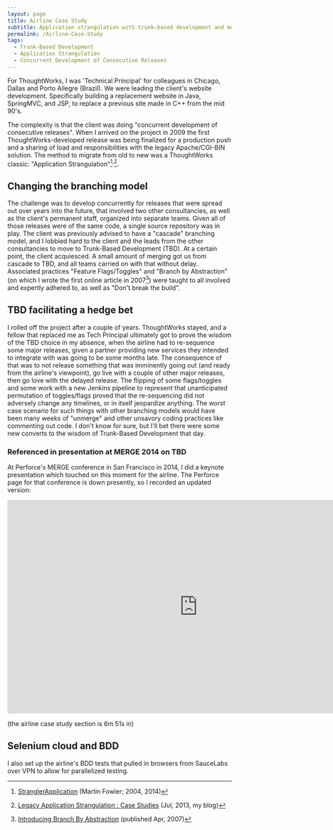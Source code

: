 ```yaml
---
layout: page
title: Airline Case Study
subtitle: Application strangulation with trunk-based development and more
permalink: /Airline-Case-Study
tags:
  - Trunk-Based Development
  - Application Strangulation
  - Concurrent Development of Consecutive Releases
---
```


For ThoughtWorks, I was 'Technical Principal' for colleagues in Chicago, Dallas and Porto Allegre (Brazil). We were
leading the client's website development. Specifically building a replacement website in Java,
SpringMVC, and JSP, to replace a previous site made in C++ from the mid 90's.
  
The complexity is that the client was doing "concurrent development of consecutive releases".  When I arrived on the
project in 2009 the first ThoughtWorks-developed release was being finalized for a production push and a sharing of
load and responsibilities with the legacy Apache/CGI-BIN solution. The method to migrate from old to new was a
ThoughtWorks classic: "Application Strangulation"[^str]<sup>,</sup>[^str2].

## Changing the branching model

The challenge was to develop concurrently for releases that were spread out over years into the future, that involved two
other consultancies, as well as the client's permanent staff, organized into separate teams. Given all of those releases
were of the same code, a single source repository was in play. The client was previously advised to have a "cascade"
branching model, and I lobbied hard to the client and the leads from the other consultancies to move to Trunk-Based
Development (TBD). At a certain point, the client acquiesced. A small amount of merging got us from cascade to TBD, and
all teams carried on with that without delay. Associated practices "Feature Flags/Toggles" and "Branch by Abstraction"
(on which I wrote the first online article in 2007[^bba]) were taught to all involved and expertly adhered to, as well
as "Don't break the build".

## TBD facilitating a hedge bet

I rolled off the project after a couple of years. ThoughtWorks stayed, and a fellow that replaced me as Tech Principal
ultimately got to prove the wisdom of the TBD choice in my absence, when the airline had to re-sequence some major
releases, given a partner providing new services they intended to integrate with was going to be some months late. The
consequence of that was to not release something that was imminently going out (and ready from the airline's viewpoint),
go live with a couple of other major releases, then go love with the delayed release. The flipping of some flags/toggles
and some work with a new Jenkins pipeline to represent that unanticipated permutation of toggles/flags proved that the
re-sequencing did not adversely change any timelines, or in itself jeopardize anything.  The worst case scenario for
such things with other branching models would have been many weeks of "unmerge" and other unsavory coding practices
like commenting out code. I don't know for sure, but I'll bet there were some new converts to the wisdom of Trunk-Based
Development that day.

### Referenced in presentation at MERGE 2014 on TBD

At Perforce's MERGE conference in San Francisco in 2014, I did a keynote presentation which touched on this moment for
the airline. The Perforce page for that conference is down presently, so I recorded an updated version:

<iframe width="853" height="480" src="https://www.youtube.com/embed/meB_SWzZm8M?rel=0" frameborder="0" allowfullscreen></iframe>

(the airline case study section is 6m 51s in)

## Selenium cloud and BDD

I also set up the airline's BDD tests that pulled in browsers from SauceLabs over VPN to allow for parallelized testing.

[^str]: [StranglerApplication](https://www.martinfowler.com/bliki/StranglerApplication.html) (Martin Fowler; 2004, 2014)
[^str2]: [Legacy Application Strangulation : Case Studies](https://paulhammant.com/2013/07/14/legacy-application-strangulation-case-studies/) (Jul, 2013, my blog)
[^bba]: [Introducing Branch By Abstraction](https://paulhammant.com/blog/branch_by_abstraction.html) (published Apr, 2007)


